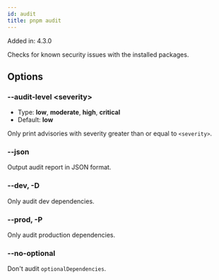 ```yaml
---
id: audit
title: pnpm audit
---
```


Added in: 4.3.0

Checks for known security issues with the installed packages.

## Options

### --audit-level \<severity>

* Type: **low**, **moderate**, **high**, **critical**
* Default: **low**

Only print advisories with severity greater than or equal to `<severity>`.

### --json

Output audit report in JSON format.

### --dev, -D

Only audit dev dependencies.

### --prod, -P

Only audit production dependencies.

### --no-optional

Don't audit `optionalDependencies`.
